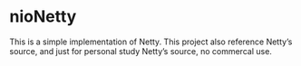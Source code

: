 # nioNetty
This is a simple implementation of Netty. This project also reference  Netty’s source, and just for personal study Netty’s source, no commercal use.
